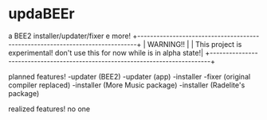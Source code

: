 # updaBEEr
a BEE2 installer/updater/fixer e more!
+------------------------------------------------------------------------------+
|                                  WARNING!!                                   |
| This project is experimental! don't use this for now while is in alpha state!|
+------------------------------------------------------------------------------+

planned features!
-updater (BEE2)
-updater (app)
-installer
-fixer (original compiler replaced)
-installer (More Music package)
-installer (Radelite's package)

realized features!
no one
